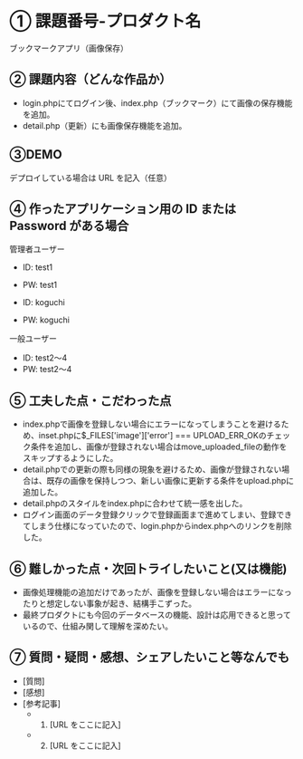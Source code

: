 # ① 課題番号-プロダクト名

ブックマークアプリ（画像保存）

## ② 課題内容（どんな作品か）

- login.phpにてログイン後、index.php（ブックマーク）にて画像の保存機能を追加。
- detail.php（更新）にも画像保存機能を追加。

## ③DEMO

デプロイしている場合は URL を記入（任意）


## ④ 作ったアプリケーション用の ID または Password がある場合
管理者ユーザー
- ID: test1
- PW: test1

- ID: koguchi
- PW: koguchi

一般ユーザー
- ID: test2〜4
- PW: test2〜4



## ⑤ 工夫した点・こだわった点

- index.phpで画像を登録しない場合にエラーになってしまうことを避けるため、inset.phpに$_FILES['image']['error'] === UPLOAD_ERR_OKのチェック条件を追加し、画像が登録されない場合はmove_uploaded_fileの動作をスキップするようにした。
- detail.phpでの更新の際も同様の現象を避けるため、画像が登録されない場合は、既存の画像を保持しつつ、新しい画像に更新する条件をupload.phpに追加した。
- detail.phpのスタイルをindex.phpに合わせて統一感を出した。
- ログイン画面のデータ登録クリックで登録画面まで進めてしまい、登録できてしまう仕様になっていたので、login.phpからindex.phpへのリンクを削除した。



## ⑥ 難しかった点・次回トライしたいこと(又は機能)

- 画像処理機能の追加だけであったが、画像を登録しない場合はエラーになったりと想定しない事象が起き、結構手こずった。
- 最終プロダクトにも今回のデータベースの機能、設計は応用できると思っているので、仕組み関して理解を深めたい。

## ⑦ 質問・疑問・感想、シェアしたいこと等なんでも

- [質問] 
- [感想]
- [参考記事]
  - 1. [URL をここに記入]
  - 2. [URL をここに記入]
